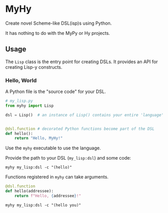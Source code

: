 # MyHy

Create novel Scheme-like DSL(isp)s using Python.

It has nothing to do with the MyPy or Hy projects.

## Usage

The `Lisp` class is the entry point for creating DSLs. It provides an API for creating Lisp-y constructs.

### Hello, World

A Python file is the "source code" for your DSL.

```python
# my_lisp.py
from myhy import Lisp

dsl = Lisp()  # an instance of Lisp() contains your entire 'language'


@dsl.function # decorated Python functions become part of the DSL
def hello():
    return "Hello, MyHy!"
```

Use the `myhy` executable to use the language.

Provide the path to your DSL (`my_lisp:dsl`) and some code:

```shell
myhy my_lisp:dsl -c "(hello)"
```

Functions registered in `myhy` can take arguments.

```python
@dsl.function
def hello(addressee):
    return f"Hello, {addressee}!"
```

```shell
myhy my_lisp:dsl -c "(hello you)"
```
